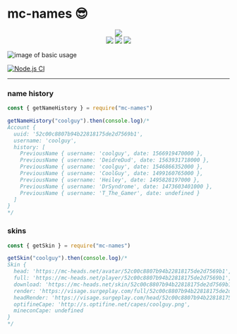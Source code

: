 # mc-names 😎

<p align="center">
  <a href="https://nodei.co/npm/mc-names/"><img src="https://nodei.co/npm/mc-names.png?compact=true"></a><br>
  <a href="https://github.com/tekoh/mc-names/actions/workflows/codeql-analysis.yml"><img src="https://github.com/tekoh/mc-names/actions/workflows/codeql-analysis.yml/badge.svg"></a>
  <a href="https://github.com/tekoh/mc-names/actions/workflows/node.js.yml"><img src="https://github.com/tekoh/mc-names/actions/workflows/node.js.yml/badge.svg"></a>
  <a href="https://github.com/tekoh/mc-names/actions/workflows/ci.yml"><img src="https://github.com/tekoh/mc-names/actions/workflows/ci.yml/badge.svg"></a>
</p>

![image of basic usage](https://i.imgur.com/PSYRqQ4.png)

[![Node.js CI](https://github.com/tekoh/mc-names/actions/workflows/node.js.yml/badge.svg)](https://github.com/tekoh/mc-names/actions/workflows/node.js.yml)

<hr>

### name history
```js
const { getNameHistory } = require("mc-names")

getNameHistory("coolguy").then(console.log)/*
Account {
  uuid: '52c00c8807b94b22818175de2d7569b1',
  username: 'coolguy',
  history: [
    PreviousName { username: 'coolguy', date: 1566919470000 },  
    PreviousName { username: 'DeidreDud', date: 1563931718000 },
    PreviousName { username: 'coolguy', date: 1546866352000 },  
    PreviousName { username: 'CoolGuy', date: 1499160765000 },  
    PreviousName { username: 'Heiley', date: 1495828197000 },   
    PreviousName { username: 'DrSyndrome', date: 1473603401000 },
    PreviousName { username: 'T_The_Gamer', date: undefined }
  ]
}
*/
```

### skins
```js
const { getSkin } = require("mc-names")

getSkin("coolguy").then(console.log)/*
Skin {
  head: 'https://mc-heads.net/avatar/52c00c8807b94b22818175de2d7569b1',
  full: 'https://mc-heads.net/player/52c00c8807b94b22818175de2d7569b1',
  download: 'https://mc-heads.net/skin/52c00c8807b94b22818175de2d7569b1',
  render: 'https://visage.surgeplay.com/full/52c00c8807b94b22818175de2d7569b1',    
  headRender: 'https://visage.surgeplay.com/head/52c00c8807b94b22818175de2d7569b1',
  optifineCape: 'http://s.optifine.net/capes/coolguy.png',
  mineconCape: undefined
}
*/
```
